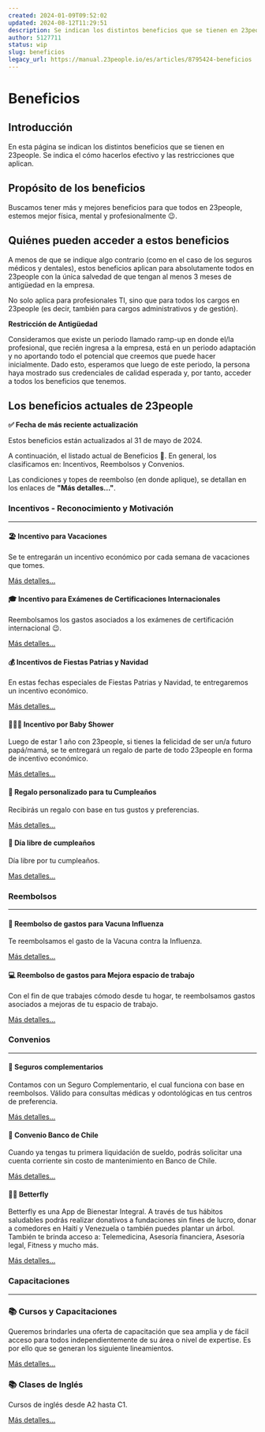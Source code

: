 ```yaml
---
created: 2024-01-09T09:52:02
updated: 2024-08-12T11:29:51
description: Se indican los distintos beneficios que se tienen en 23people. Se indica el cómo hacerlos efectivo y las restricciones que aplican.
author: 5127711
status: wip
slug: beneficios
legacy_url: https://manual.23people.io/es/articles/8795424-beneficios
---
```


# Beneficios

## Introducción

En esta página se indican los distintos beneficios que se tienen en 23people.
Se indica el cómo hacerlos efectivo y las restricciones que aplican.

## Propósito de los beneficios

Buscamos tener más y mejores beneficios para que todos en 23people, estemos
mejor física, mental y profesionalmente 😉.

## Quiénes pueden acceder a estos beneficios

A menos de que se indique algo contrario (como en el caso de los seguros
médicos y dentales), estos beneficios aplican para absolutamente todos en
23people con la única salvedad de que tengan al menos 3 meses de antigüedad en
la empresa.

No solo aplica para profesionales TI, sino que para todos los cargos en
23people (es decir, también para cargos administrativos y de gestión).

**Restricción de Antigüedad**

Consideramos que existe un periodo llamado ramp-up en donde el/la profesional,
que recién ingresa a la empresa, está en un periodo adaptación y no aportando
todo el potencial que creemos que puede hacer inicialmente. Dado esto,
esperamos que luego de este periodo, la persona haya mostrado sus credenciales
de calidad esperada y, por tanto, acceder a todos los beneficios que tenemos.

## Los beneficios actuales de 23people

**✅ Fecha de más reciente actualización**

Estos beneficios están actualizados al 31 de mayo de 2024.

A continuación, el listado actual de Beneficios 🥳. En general, los
clasificamos en: Incentivos, Reembolsos y Convenios.

Las condiciones y topes de reembolso (en donde aplique), se detallan en los
enlaces de **"Más detalles..."**.

### Incentivos - Reconocimiento y Motivación

* * *

#### 🏖️ Incentivo para Vacaciones

Se te entregarán un incentivo económico por cada semana de vacaciones que
tomes.

[Más detalles...](/incentivo-por-vacaciones)

#### 🎓 Incentivo para Exámenes de Certificaciones Internacionales

Reembolsamos los gastos asociados a los exámenes de certificación
internacional 😉.

[Más detalles...](/certificaciones-internacionales)

#### 💰 Incentivos de Fiestas Patrias y Navidad

En estas fechas especiales de Fiestas Patrias y Navidad, te entregaremos un
incentivo económico.

[Más detalles...](/incentivos-fiestas-patrias-y-navidad)

#### 👩🏻‍🍼 Incentivo por Baby Shower

Luego de estar 1 año con 23people, si tienes la felicidad de ser un/a futuro
papá/mamá, se te entregará un regalo de parte de todo 23people en forma de
incentivo económico.

[Más detalles...](/bono-baby-shower)

#### 🎉 Regalo personalizado para tu Cumpleaños

Recibirás un regalo con base en tus gustos y preferencias.

[Más detalles...](/regalo-para-tu-cumpleanos)

#### 🎂 Día libre de cumpleaños

Día libre por tu cumpleaños.

[Mas detalles...](/dia-de-cumpleanos-libre)

### Reembolsos

* * *

#### 💉 Reembolso de gastos para Vacuna Influenza

Te reembolsamos el gasto de la Vacuna contra la Influenza.

[Más detalles...](/iniciativa-para-vacunacion-influenza)

#### 💻 Reembolso de gastos para Mejora espacio de trabajo

Con el fin de que trabajes cómodo desde tu hogar, te reembolsamos gastos
asociados a mejoras de tu espacio de trabajo.

[Más detalles...](/mejora-espacio-de-trabajo)

### Convenios

* * *

#### 🏥 Seguros complementarios

Contamos con un Seguro Complementario, el cual funciona con base en
reembolsos. Válido para consultas médicas y odontológicas en tus centros de
preferencia.

[Más detalles...](/seguros-complementarios)

#### 🏦 Convenio Banco de Chile

Cuando ya tengas tu primera liquidación de sueldo, podrás solicitar una cuenta
corriente sin costo de mantenimiento en Banco de Chile.

[Más detalles...](/convenio-banco-de-chile)

#### 🚵‍♀️ Betterfly

Betterfly es una App de Bienestar Integral. A través de tus hábitos saludables
podrás realizar donativos a fundaciones sin fines de lucro, donar a comedores
en Haití y Venezuela o también puedes plantar un árbol. También te brinda
acceso a: Telemedicina, Asesoría financiera, Asesoría legal, Fitness y mucho
más.

[Más detalles...](/betterfly)

### Capacitaciones

* * *

### 📚 Cursos y Capacitaciones

Queremos brindarles una oferta de capacitación que sea amplia y de fácil
acceso para todos independientemente de su área o nivel de expertise. Es por
ello que se generan los siguiente lineamientos.

[Más detalles...](/cursos-y-capacitaciones)

### 📚 Clases de Inglés

Cursos de inglés desde A2 hasta C1.

[Más detalles...](/clases-de-ingles)


